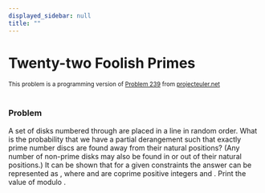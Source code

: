 ```yaml
---
displayed_sidebar: null
title: ""
---
```


<div style={ {lineHeight:"0px"} }> <h1>Twenty-two Foolish Primes</h1>
<sub>This problem is a programming version of <a href="https://projecteuler.net/problem=239">Problem 239</a> from <a href="https://projecteuler.net/">projecteuler.net</a></sub></div>
<br />

### Problem



A set of disks numbered  through  are placed in a line in random order.
What is the probability that we have a partial derangement such that exactly  prime number discs are found away from their natural positions? (Any number of non-prime disks may also be found in or out of their natural positions.)
It can be shown that for a given constraints the answer can be represented as , where  and  are coprime positive integers and . Print the value of  modulo .